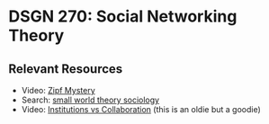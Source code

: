 # DSGN 270: Social Networking Theory
## Relevant Resources
- Video: [Zipf Mystery](https://youtu.be/fCn8zs912OE)
- Search: [small world theory sociology](https://www.google.com/search?q=small+world+theory+sociology)
- Video: [Institutions vs Collaboration](https://www.ted.com/talks/clay_shirky_institutions_vs_collaboration) (this is an oldie but a goodie)